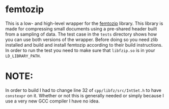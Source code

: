 # femtozip

This is a low- and high-level wrapper for the
[femtozip](https://github.com/gtoubassi/femtozip) library. This library is made
for compressing small documents using a pre-shared header built from a sampling
of data. The test case in the `tests` directory shows how you can use both
versions of the wrapper. Before doing so you need zlib installed and build and
install femtozip according to their build instructions. In order to run the
test you need to make sure that `libfzip.so` is in your `LD_LIBRARY_PATH`.

# NOTE:
In order to build I had to change line 32 of `cpp/libfz/src/IntSet.h` to have
`constexpr` on it. Whether or not this is generally needed or simply because I
use a very new GCC compiler I have no idea.
